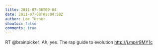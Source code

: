 ```yaml
---
title: 2011-07-08T09-04
date: 2011-07-08T09:04:58Z
author: Lee Turner
showtoc: false
comments: true
---
```


RT @brainpicker: Ah, yes. The rap guide to evolution http://j.mp/r9MY1c

